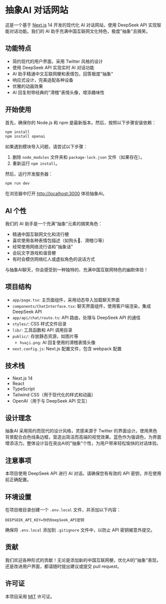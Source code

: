 # 抽象AI 对话网站

这是一个基于 [Next.js](https://nextjs.org) 14 开发的现代化 AI 对话网站，使用 DeepSeek API 实现智能对话功能。我们的 AI 助手充满中国互联网文化特色，极度"抽象"且搞笑。

## 功能特点

- 简约现代的用户界面，采用 Twitter 风格的设计
- 使用 DeepSeek API 实现实时 AI 对话功能
- AI 助手精通中文互联网梗和表情包，回答极度"抽象"
- 响应式设计，完美适配各种设备
- 优雅的动画效果
- AI 回复附带经典的"滑稽"表情头像，增添趣味性

## 开始使用

首先，确保你的 Node.js 和 npm 是最新版本。然后，按照以下步骤安装依赖：

```bash
npm install
npm install openai
```

如果遇到模块导入问题，请尝试以下步骤：

1. 删除 `node_modules` 文件夹和 `package-lock.json` 文件（如果存在）。
2. 重新运行 `npm install`。

然后，运行开发服务器：

```bash
npm run dev
```

在浏览器中打开 [http://localhost:3000](http://localhost:3000) 体验抽象AI。

## AI 个性

我们的 AI 助手是一个充满"抽象"元素的搞笑角色：

- 精通中国互联网文化和流行梗
- 喜欢使用各种表情包描述（如狗头🐶、滑稽😏等）
- 经常使用网络流行语和"抽象话"
- 会玩文字游戏和谐音梗
- 有时会模仿网络红人或虚拟角色的说话方式

与抽象AI聊天，你会感受到一种独特的、充满中国互联网特色的幽默体验！

## 项目结构

- `app/page.tsx`: 主页面组件，采用动态导入加载聊天界面
- `components/ChatInterface.tsx`: 聊天界面组件，使用客户端渲染，集成 DeepSeek API
- `app/api/chat/route.ts`: API 路由，处理与 DeepSeek API 的通信
- `styles/`: CSS 样式文件目录
- `lib/`: 工具函数和 API 调用目录
- `public/`: 存放静态资源，如图片等
  - `huaji.png`: AI 回复使用的滑稽表情头像
- `next.config.js`: Next.js 配置文件，包含 webpack 配置

## 技术栈

- Next.js 14
- React
- TypeScript
- Tailwind CSS（用于现代化的样式和动画）
- OpenAI（用于与 DeepSeek API 交互）

## 设计理念

抽象AI 采用简约而现代的设计风格，灵感来源于 Twitter 的界面设计。使用黑色背景配合白色线条边框，营造出简洁而高端的视觉效果。蓝色作为强调色，为界面增添活力。整体设计旨在突出AI的"抽象"个性，为用户带来轻松愉快的对话体验。

## 注意事项

本项目使用 DeepSeek API 进行 AI 对话。请确保您有有效的 API 密钥，并在使用前正确配置。

## 环境设置

在项目根目录创建一个 `.env.local` 文件，并添加以下内容：

```
DEEPSEEK_API_KEY=你的DeepSeek_API密钥
```

确保将 `.env.local` 添加到 `.gitignore` 文件中，以防止 API 密钥被意外提交。

## 贡献

我们欢迎各种形式的贡献！无论是添加新的中国互联网梗，优化AI的"抽象"表现，还是改进用户界面，都请随时提出建议或提交 pull request。

## 许可证

本项目采用 [MIT](https://opensource.org/licenses/MIT) 许可证。
